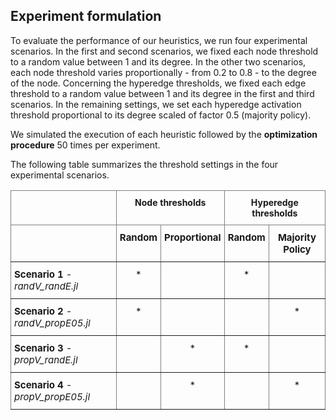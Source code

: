 ## Experiment formulation

To evaluate the performance of our heuristics, we run four experimental scenarios. In the first and second scenarios, we fixed each node threshold to a random value between $1$ and its degree. In the other two scenarios, each node threshold varies proportionally - from $0.2$ to $0.8$ - to the degree of the node. Concerning the hyperedge thresholds, we fixed each edge threshold to a random value between $1$ and its degree in the first and third scenarios. In the remaining settings, we set each hyperedge activation threshold proportional to its degree scaled of factor $0.5$ (majority policy).

We simulated the execution of each heuristic followed by the **optimization procedure** $50$ times per experiment. 

The following table summarizes the threshold settings in the four experimental scenarios.

<style type="text/css">
.tg  {border-collapse:collapse;border-spacing:0;}
.tg td{border-color:grey;border-style:solid;border-width:1px;font-size:15px;
  overflow:hidden;padding:10px 5px;word-break:normal;}
.tg th{border-color:grey;border-style:solid;border-width:1px;font-size:14px;
  font-weight:normal;overflow:hidden;padding:10px 5px;word-break:normal;}
.tg .tg-c3ow{border-color:inherit;text-align:center;vertical-align:top}
.tg .tg-0pky{border-color:inherit;text-align:left;vertical-align:top}
.tg .tg-7btt{border-color:inherit;font-weight:bold;text-align:center;vertical-align:top}
</style>
<table class="tg">
<thead>
  <tr>
    <th class="tg-0pky"></th>
    <th class="tg-7btt" colspan="2">Node thresholds</th>
    <th class="tg-7btt" colspan="2">Hyperedge thresholds</th>
  </tr>
</thead>
<tbody>
  <tr>
    <td class="tg-c3ow"></td>
    <td class="tg-c3ow"><span style="font-weight:bold">Random</span></td>
    <td class="tg-c3ow"><span style="font-weight:bold">Proportional</span></td>
    <td class="tg-c3ow"><span style="font-weight:bold">Random</span></td>
    <td class="tg-c3ow"><span style="font-weight:bold">Majority Policy</span></td>
  </tr>
  <tr>
    <td class="tg-0pky"><span style="font-weight:bold">Scenario 1</span> -<span style="font-weight:bold"> </span><span style="font-style:italic">randV_randE.jl</span></td>
    <td class="tg-c3ow">*</td>
    <td class="tg-c3ow"></td>
    <td class="tg-c3ow">*</td>
    <td class="tg-c3ow"></td>
  </tr>
  <tr>
    <td class="tg-0pky"><span style="font-weight:bold">Scenario 2</span><span style="font-weight:normal"> - </span><span style="font-style:italic">randV_propE05.jl</span></td>
    <td class="tg-c3ow">*</td>
    <td class="tg-c3ow"></td>
    <td class="tg-c3ow"></td>
    <td class="tg-c3ow">*</td>
  </tr>
  <tr>
    <td class="tg-0pky"><span style="font-weight:bold">Scenario 3 </span><span style="font-weight:normal">- </span><span style="font-style:italic">propV_randE.jl</span></td>
    <td class="tg-c3ow"></td>
    <td class="tg-c3ow">*</td>
    <td class="tg-c3ow">*</td>
    <td class="tg-c3ow"></td>
  </tr>
  <tr>
    <td class="tg-0pky"><span style="font-weight:bold">Scenario 4 </span><span style="font-weight:normal">- </span><span style="font-style:italic">propV_propE05.jl</span></td>
    <td class="tg-c3ow"></td>
    <td class="tg-c3ow">*</td>
    <td class="tg-c3ow"></td>
    <td class="tg-c3ow">*</td>
  </tr>
</tbody>
</table>
